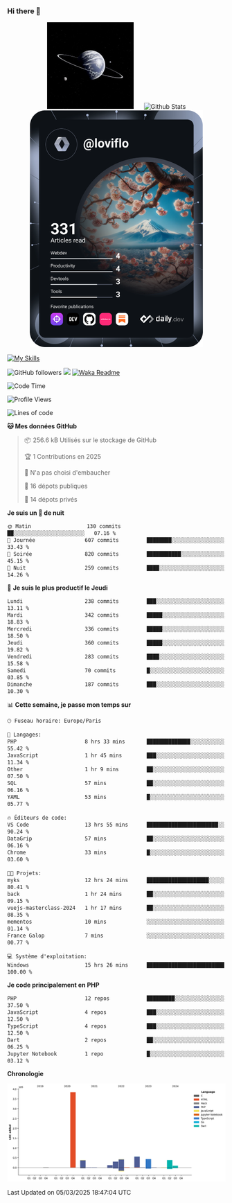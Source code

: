 ### Hi there 👋

<p align="center">
  <img src="https://github.com/Loviflo/Loviflo/blob/main/img/portrait.jpg" alt="Loviflo" height="200" style="margin-right: 20px"/>
  <img src="https://github-readme-stats.vercel.app/api?username=Loviflo&show_icons=true&theme=graywhite" alt="Github Stats" />
  <a href="https://app.daily.dev/loviflo"><img src="https://github.com/loviflo/loviflo/blob/main/devcard.svg" width="400" alt="Loviflo's Dev Card"/></a>
</p>

[![My Skills](https://skillicons.dev/icons?i=php,laravel,symfony,dotnet,cs,nodejs,mysql,postgres,js,ts,html,css,sass,angular,react,electron,docker,webpack,vscode,figma,git,github,gitlab,nginx,postman&perline=5)](https://skillicons.dev)

![GitHub followers](https://img.shields.io/github/followers/Loviflo?label=Follow&style=social)
![](https://visitor-badge.glitch.me/badge?page_id=Loviflo.Loviflo)
[![Waka Readme](https://github.com/Loviflo/Loviflo/actions/workflows/update-stats.yml/badge.svg)](https://github.com/Loviflo/Loviflo/actions/workflows/update-stats.yml)

<!--START_SECTION:waka-->
![Code Time](http://img.shields.io/badge/Code%20Time-2%2C647%20hrs%205%20mins-blue)

![Profile Views](http://img.shields.io/badge/Vues%20du%20profil-0-blue)

![Lines of code](https://img.shields.io/badge/Depuis%20Hello%20World%2C%20j%27ai%20%C3%A9crit-6.5%20million%20Lignes%20de%20code-blue)

**🐱 Mes données GitHub** 

> 📦 256.6 kB Utilisés sur le stockage de GitHub 
 > 
> 🏆 1 Contributions en 2025
 > 
> 🚫 N'a pas choisi d'embaucher
 > 
> 📜 16 dépots publiques 
 > 
> 🔑 14 dépots privés 
 > 
**Je suis un 🦉 de nuit** 

```text
🌞 Matin                  130 commits         ██░░░░░░░░░░░░░░░░░░░░░░░   07.16 % 
🌆 Journée                607 commits         ████████░░░░░░░░░░░░░░░░░   33.43 % 
🌃 Soirée                 820 commits         ███████████░░░░░░░░░░░░░░   45.15 % 
🌙 Nuit                   259 commits         ████░░░░░░░░░░░░░░░░░░░░░   14.26 % 
```
📅 **Je suis le plus productif le Jeudi** 

```text
Lundi                    238 commits         ███░░░░░░░░░░░░░░░░░░░░░░   13.11 % 
Mardi                    342 commits         █████░░░░░░░░░░░░░░░░░░░░   18.83 % 
Mercredi                 336 commits         █████░░░░░░░░░░░░░░░░░░░░   18.50 % 
Jeudi                    360 commits         █████░░░░░░░░░░░░░░░░░░░░   19.82 % 
Vendredi                 283 commits         ████░░░░░░░░░░░░░░░░░░░░░   15.58 % 
Samedi                   70 commits          █░░░░░░░░░░░░░░░░░░░░░░░░   03.85 % 
Dimanche                 187 commits         ███░░░░░░░░░░░░░░░░░░░░░░   10.30 % 
```


📊 **Cette semaine, je passe mon temps sur** 

```text
🕑︎ Fuseau horaire: Europe/Paris

💬 Langages: 
PHP                      8 hrs 33 mins       ██████████████░░░░░░░░░░░   55.42 % 
JavaScript               1 hr 45 mins        ███░░░░░░░░░░░░░░░░░░░░░░   11.34 % 
Other                    1 hr 9 mins         ██░░░░░░░░░░░░░░░░░░░░░░░   07.50 % 
SQL                      57 mins             ██░░░░░░░░░░░░░░░░░░░░░░░   06.16 % 
YAML                     53 mins             █░░░░░░░░░░░░░░░░░░░░░░░░   05.77 % 

🔥 Éditeurs de code: 
VS Code                  13 hrs 55 mins      ███████████████████████░░   90.24 % 
DataGrip                 57 mins             ██░░░░░░░░░░░░░░░░░░░░░░░   06.16 % 
Chrome                   33 mins             █░░░░░░░░░░░░░░░░░░░░░░░░   03.60 % 

🐱‍💻 Projets: 
myks                     12 hrs 24 mins      ████████████████████░░░░░   80.41 % 
back                     1 hr 24 mins        ██░░░░░░░░░░░░░░░░░░░░░░░   09.15 % 
vuejs-masterclass-2024   1 hr 17 mins        ██░░░░░░░░░░░░░░░░░░░░░░░   08.35 % 
mementos                 10 mins             ░░░░░░░░░░░░░░░░░░░░░░░░░   01.14 % 
France Galop             7 mins              ░░░░░░░░░░░░░░░░░░░░░░░░░   00.77 % 

💻 Système d'exploitation: 
Windows                  15 hrs 26 mins      █████████████████████████   100.00 % 
```

**Je code principalement en PHP** 

```text
PHP                      12 repos            █████████░░░░░░░░░░░░░░░░   37.50 % 
JavaScript               4 repos             ███░░░░░░░░░░░░░░░░░░░░░░   12.50 % 
TypeScript               4 repos             ███░░░░░░░░░░░░░░░░░░░░░░   12.50 % 
Dart                     2 repos             ██░░░░░░░░░░░░░░░░░░░░░░░   06.25 % 
Jupyter Notebook         1 repo              █░░░░░░░░░░░░░░░░░░░░░░░░   03.12 % 
```



**Chronologie**

![Lines of Code chart](https://raw.githubusercontent.com/Loviflo/Loviflo/main/assets/bar_graph.png)


 Last Updated on 05/03/2025 18:47:04 UTC
<!--END_SECTION:waka-->
